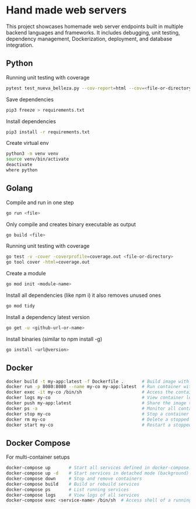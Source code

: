 # Hand made web servers

This project showcases homemade web server endpoints built in multiple backend languages and frameworks. It includes debugging, unit testing, dependency management, Dockerization, deployment, and database integration.

## Python

Running unit testing with coverage
```bash
pytest test_nueva_belleza.py --cov-report=html --cov=<file-or-directory>
```

Save dependencies
```bash
pip3 freeze > requirements.txt
```

Install dependencies
```bash
pip3 install -r requirements.txt
```

Create virtual env
```bash
python3 -m venv venv
source venv/bin/activate
deactivate
where python
```

## Golang

Compile and run in one step
```bash
go run <file>
```

Only compile and creates binary executable as output
```bash
go build <file>
```

Running unit testing with coverage
```bash
go test -v -cover -coverprofile=coverage.out <file-or-directory>
go tool cover -html=coverage.out
```

Create a module
```bash
go mod init <module-name>
```

Install all dependencies (like npm i) it also removes unused ones
```bash
go mod tidy
```

Install a dependency latest version
```bash
go get -u <github-url-or-name>
```

Install binaries (similar to npm install -g)
```bash
go install <url@version>
```

## Docker

```bash
docker build -t my-app:latest -f Dockerfile .       # Build image with a specific name and Dockerfile
docker run -p 8080:8080 --name my-co my-app:latest  # Run container with a custom name
docker exec -it my-co /bin/sh                       # Access the container's shell
docker logs my-co                                   # View container logs
docker push my-app:latest                           # Share the image to a registry
docker ps -a                                        # Monitor all containers (running and stopped)
docker stop my-co                                   # Stop a container (saves state, can be restarted)
docker rm my-co                                     # Delete a stopped container
docker start my-co                                  # Restart a stopped container
```

## Docker Compose

For multi-container setups
```bash
docker-compose up       # Start all services defined in docker-compose.yml
docker-compose up -d    # Start services in detached mode (background)
docker-compose down     # Stop and remove containers
docker-compose build    # Build or rebuild services
docker-compose ps       # List running services
docker-compose logs     # View logs of all services
docker-compose exec <service-name> /bin/sh  # Access shell of a running service
```